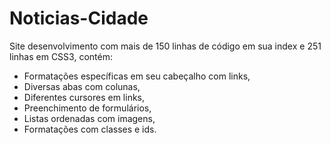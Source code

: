 # Noticias-Cidade
Site desenvolvimento com mais de 150 linhas de código em sua index e 251 linhas em CSS3, contém:
* Formatações específicas em seu cabeçalho com links,
* Diversas abas com colunas,
* Diferentes cursores em links,
* Preenchimento de formulários,
* Listas ordenadas com imagens,
* Formatações com classes e ids.
